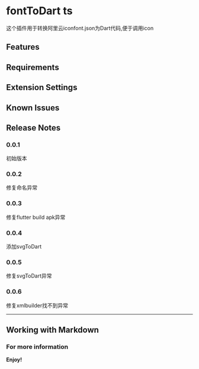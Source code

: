 # fontToDart ts

这个插件用于转换阿里云iconfont.json为Dart代码,便于调用icon

## Features


## Requirements


## Extension Settings


## Known Issues



## Release Notes


### 0.0.1

初始版本


### 0.0.2

修复命名异常
### 0.0.3

修复flutter build apk异常

### 0.0.4

添加svgToDart

### 0.0.5

修复svgToDart异常

### 0.0.6

修复xmlbuilder找不到异常

-----------------------------------------------------------------------------------------------------------

## Working with Markdown


### For more information


**Enjoy!**

